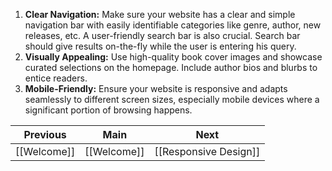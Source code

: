 1. **Clear Navigation:** Make sure your website has a clear and simple navigation bar with easily identifiable categories like genre, author, new releases, etc. A user-friendly search bar is also crucial. Search bar should give results on-the-fly while the user is entering his query.
2. **Visually Appealing:** Use high-quality book cover images and showcase curated selections on the homepage. Include author bios and blurbs to entice readers.
3. **Mobile-Friendly:** Ensure your website is responsive and adapts seamlessly to different screen sizes, especially mobile devices where a significant portion of browsing happens.

| Previous    | Main        | Next                  |
| ----------- | ----------- | --------------------- |
| [[Welcome]] | [[Welcome]] | [[Responsive Design]] |
